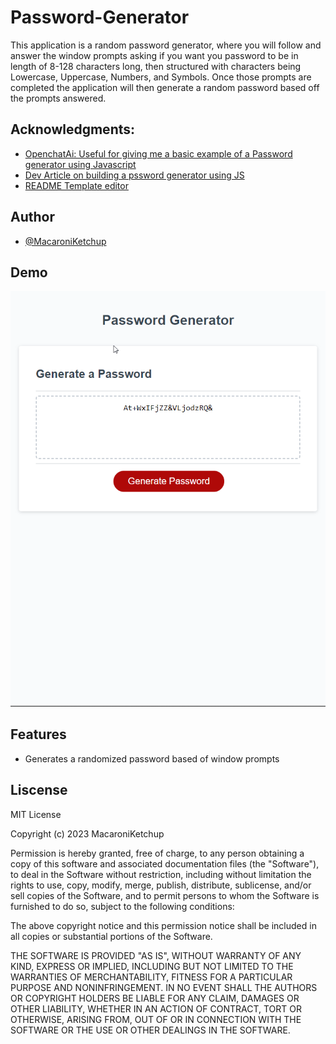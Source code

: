 # Password-Generator
This application is a random password generator, where you will follow and answer the window prompts asking if you want you password to be in length of 8-128 characters long, then structured with characters being Lowercase, Uppercase, Numbers, and Symbols. Once those prompts are completed the application will then generate a random password based off the prompts answered.

## Acknowledgments:

- [OpenchatAi: Useful for giving me a basic example of a Password generator using Javascript](https://chat.openai.com/)
- [Dev Article on building a pssword generator using JS](https://dev.to/code_mystery/random-password-generator-using-javascript-6a)
- [README Template editor](https://www.pexels.com/search/website%20background/)

## Author

- [@MacaroniKetchup](https://github.com/MacaroniKetchup)

## Demo

![Password Generator Demo](assets\brave_WUuMWwnRoK.gif)

## Features
- Generates a randomized password based of window prompts

## Liscense
MIT License

Copyright (c) 2023 MacaroniKetchup

Permission is hereby granted, free of charge, to any person obtaining a copy
of this software and associated documentation files (the "Software"), to deal
in the Software without restriction, including without limitation the rights
to use, copy, modify, merge, publish, distribute, sublicense, and/or sell
copies of the Software, and to permit persons to whom the Software is
furnished to do so, subject to the following conditions:

The above copyright notice and this permission notice shall be included in all
copies or substantial portions of the Software.

THE SOFTWARE IS PROVIDED "AS IS", WITHOUT WARRANTY OF ANY KIND, EXPRESS OR
IMPLIED, INCLUDING BUT NOT LIMITED TO THE WARRANTIES OF MERCHANTABILITY,
FITNESS FOR A PARTICULAR PURPOSE AND NONINFRINGEMENT. IN NO EVENT SHALL THE
AUTHORS OR COPYRIGHT HOLDERS BE LIABLE FOR ANY CLAIM, DAMAGES OR OTHER
LIABILITY, WHETHER IN AN ACTION OF CONTRACT, TORT OR OTHERWISE, ARISING FROM,
OUT OF OR IN CONNECTION WITH THE SOFTWARE OR THE USE OR OTHER DEALINGS IN THE
SOFTWARE.
